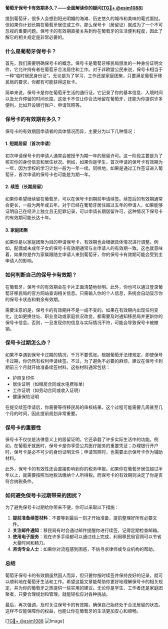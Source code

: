 **葡萄牙保号卡有效期多久？——全面解读你的疑问[[TG💪+ @esim1088](https://t.me/s/esim1088)]**

提到葡萄牙，很多人会想到阳光明媚的海滩、历史悠久的城市和美味的葡式蛋挞。但如果你计划长期在葡萄牙居住或工作，那么保号卡（居留证）就成为了一个不可忽视的重要问题。保号卡的有效期直接关系到你在葡萄牙的生活便利程度，因此了解它的相关规定是非常必要的。

### **什么是葡萄牙保号卡？**

首先，我们需要明确保号卡的概念。保号卡是葡萄牙移民局颁发的一种身份证明文件，它允许持有者在葡萄牙合法居住和工作。对于非欧盟公民来说，保号卡相当于一种“临时居民身份证”。无论是为了学习、工作还是家庭团聚，只要满足葡萄牙移民局的要求，你都有可能获得这张卡。

简单来说，保号卡是你在葡萄牙生活的通行证，它记录了你的基本信息、入境时间以及允许停留的时间长度。这张卡不仅让你合法地留在葡萄牙，还能为你提供许多便利，比如开设银行账户、申请驾照等。

### **保号卡的有效期有多久？**

保号卡的有效期因申请者的具体情况而异，主要分为以下几种情况：

#### **1. 短期居留（首次申请）**
初次申请保号卡的申请人通常会被授予为期一年的居留许可。这一阶段主要是为了核实你的身份信息和居住状况。例如，如果你是学生，首次申请的保号卡有效期为一年，因为学校的学习计划一般为一年一续。同样地，如果是通过工作签证进入葡萄牙，首次申请的保号卡也可能是为期一年。

#### **2. 续签（长期居留）**
如果你希望继续留在葡萄牙，可以在保号卡到期前申请续签。续签后的有效期通常会更长，一般为两年或五年。对于已经在葡萄牙居住超过五年的申请人，如果能够证明自己在经济上独立且无犯罪记录，可以申请长期居留许可，这种情况下保号卡的有效期可能长达十年。

#### **3. 家庭团聚**
如果你是以家庭团聚为目的申请保号卡，有效期也会根据具体情况进行调整。例如，配偶或未成年子女的保号卡有效期通常与主申请人的有效期一致。这也就意味着，如果你是作为家属跟随主申请人来到葡萄牙，你的保号卡有效期可能会受到主申请人的影响。

### **如何判断自己的保号卡有效期？**

在葡萄牙，保号卡的有效期会在卡片正面清楚地标明。此外，你也可以通过登录葡萄牙移民局的官方网站查询相关信息。只需输入你的个人信息，系统会自动显示你的保号卡状态和剩余有效期。

需要注意的是，保号卡的有效期并不是一成不变的。如果在有效期内出现任何变化，比如更换住址、职业变动或家庭状况改变，都需要及时通知移民局并更新你的保号卡信息。否则，一旦发现你的信息与实际情况不符，可能会导致保号卡被撤销。

### **保号卡过期怎么办？**

如果不幸遇到保号卡过期的情况，千万不要慌张。根据葡萄牙法律规定，即使保号卡过期，你仍然有权利申请续签。不过，为了避免不必要的麻烦，建议在保号卡到期前三个月就开始准备续签材料。这些材料通常包括：

- 护照复印件
- 居住证明（如租房合同或水电费账单）
- 工作证明（如劳动合同或收入证明）
- 健康保险证明

在提交续签申请后，你需要等待移民局的审核结果。这个过程可能需要几周甚至几个月的时间，因此提前规划非常重要。

### **保号卡的重要性**

保号卡不仅仅是法律意义上的居留证明，它还承载了许多实际生活中的功能。例如，在葡萄牙就医时，保号卡是你享受公共医疗服务的重要凭证；办理银行开户时，保号卡是必不可少的身份证明文件；申请驾照时，也需要出示保号卡作为辅助材料。

此外，保号卡的有效性还会直接影响到你的税务申报。如果你在葡萄牙居住超过半年以上，就需要按照当地税法缴纳个人所得税。而保号卡的有效期则决定了你是否符合纳税条件。

### **如何避免保号卡过期带来的困扰？**

为了避免保号卡过期给你带来不便，你可以采取以下措施：

1. **提前准备续签材料**：不要等到最后一刻才开始准备，提前整理好所有必要文件。
2. **关注邮件通知**：移民局有时会通过邮件提醒你进行续签，记得定期检查邮箱。
3. **使用电子服务**：现在许多手续都可以通过线上完成，利用移民局官网可以节省大量时间和精力。
4. **咨询专业人士**：如果你对流程感到困惑，不妨寻求律师或专业机构的帮助。

### **总结**

葡萄牙保号卡的有效期虽然因人而异，但只要你按时续签并保持良好的记录，就可以顺利地在葡萄牙生活和工作。希望这篇文章能帮助你更好地理解保号卡的相关规定，并为你的葡萄牙之旅提供一些实用的建议。无论你是学生、工作者还是家庭团聚者，只要合理规划和管理，就能轻松应对各种挑战。

最后，再次强调，及时关注保号卡的有效期，确保自己始终处于合法居留的状态。这样不仅能保障你的权益，也能让你在葡萄牙的生活更加安心和顺畅。

[[TG💪+ @esim1088](https://t.me/s/esim1088) ![Image](https://i.postimg.cc/4NQfJmqS/Snipaste-2025-05-13-00-14-12.png)]